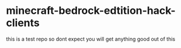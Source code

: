# minecraft-bedrock-edtition-hack-clients

this is a test repo so dont expect you will get anything good out of this
